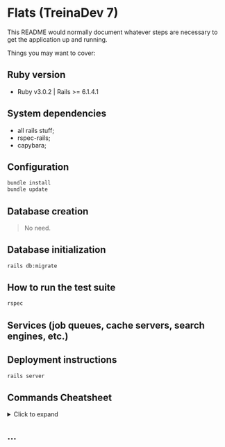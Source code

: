 # Flats (TreinaDev 7)

This README would normally document whatever steps are necessary to get the
application up and running.

Things you may want to cover:

## Ruby version

- Ruby v3.0.2 | Rails >= 6.1.4.1

## System dependencies

- all rails stuff;
- rspec-rails;
- capybara;

## Configuration

```sh
bundle install
bundle update
```

## Database creation

> No need.

## Database initialization

```sh
rails db:migrate
```

## How to run the test suite

```sh
rspec
```

## Services (job queues, cache servers, search engines, etc.)

## Deployment instructions

```sh
rails server
```

## Commands Cheatsheet

<details>
    <summary>Click to expand</summary>

```sh
### Rails ###
# Show listening routes #
rails routes

### Database management ###
# Create model #
# Those without ':' are strings
rails generate model property title description rooms:integer

# Add columns #
rails generate migration add_fields_to_properties parking_slot:boolean bathrooms:integer pets:boolean daily_rate:integer

# Add foreign key #
rails g migration add_property_type_ref_to_property property_type:references
```

</details>

## ...
